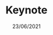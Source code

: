 ---
  name: 21d1t1k2
  title: Keynote
  content:
  category: Keynote
  format: Keynote
  speakers: 
    - Yves Caseau
  time_start: '09:15'
  time_end: '10:15'
  date: 23/06/2021
  room: Online
---